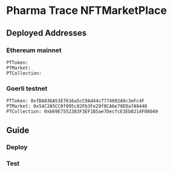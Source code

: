 # Pharma Trace NFTMarketPlace

## Deployed Addresses

### Ethereum mainnet

```
PTToken:
PTMarket:
PTCollection:
```

### Goerli testnet

```
PTToken: 0xfDA036A53E7616a5cC9Ad44c7774892A9c3eFc4F
PTMarket: 0x54C2A5CC0f095c82Fb3Fe29f8CA6e70EDa7A9448
PTCollection: 0xb69E7552383F3EF1B5ae7DecfcE3Eb8214F08049
```

## Guide

### Deploy

### Test
